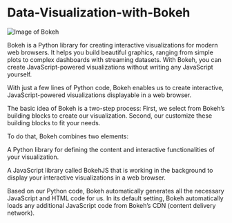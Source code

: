 # Data-Visualization-with-Bokeh

![Image of Bokeh](https://www.google.com/search?q=bokeh+libary&tbm=isch&ved=2ahUKEwiX5sbol8LxAhVBqEsFHS5vA2MQ2-cCegQIABAA&oq=bokeh+libary&gs_lcp=CgNpbWcQAzoHCAAQsQMQQzoFCAAQsQM6BAgAEEM6AggAUKc6WMFSYNlXaABwAHgAgAGYAYgBzAaSAQMwLjeYAQCgAQGqAQtnd3Mtd2l6LWltZ8ABAQ&sclient=img&ei=Et_dYJeVJcHQrtoPrt6NmAY&bih=664&biw=1536&rlz=1C1CHBF_enIN913IN913#imgrc=zODbwpfLdJ31dM)


Bokeh is a Python library for creating interactive visualizations for modern web browsers. It helps you build beautiful graphics, ranging from simple plots to complex dashboards with streaming datasets. With Bokeh, you can create JavaScript-powered visualizations without writing any JavaScript yourself.



With just a few lines of Python code, Bokeh enables us to create interactive, JavaScript-powered visualizations displayable in a web browser.

The basic idea of Bokeh is a two-step process: First, we select from Bokeh’s building blocks to create our visualization. Second, our customize these building blocks to fit your needs.

To do that, Bokeh combines two elements:

A Python library for defining the content and interactive functionalities of your visualization.

A JavaScript library called BokehJS that is working in the background to display your interactive visualizations in a web browser.

Based on our Python code, Bokeh automatically generates all the necessary JavaScript and HTML code for us. In its default setting, Bokeh automatically loads any additional JavaScript code from Bokeh’s CDN (content delivery network).
